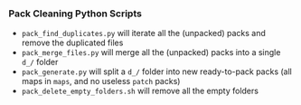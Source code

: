 ### Pack Cleaning Python Scripts

- `pack_find_duplicates.py` will iterate all the (unpacked) packs and remove the duplicated files
- `pack_merge_files.py` will merge all the (unpacked) packs into a single `d_/` folder
- `pack_generate.py` will split a `d_/` folder into new ready-to-pack packs (all maps in `maps`, and no useless `patch` packs)
- `pack_delete_empty_folders.sh` will remove all the empty folders
